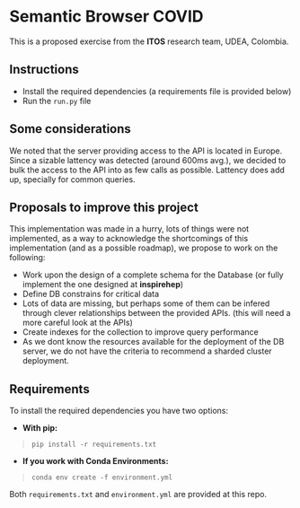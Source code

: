 
# Semantic Browser COVID

This is a proposed exercise from the **ITOS** research team, UDEA, Colombia.


## Instructions

- Install the required dependencies (a requirements file is provided below)
- Run the `run.py` file

## Some considerations

We noted that the server providing access to the API is located in Europe. Since a sizable lattency was detected (around 600ms avg.), we decided to bulk the access to the API into as few calls as possible. Lattency does add up, specially for common queries.


## Proposals to improve this project

This implementation was made in a hurry, lots of things were not implemented, as a way to acknowledge the shortcomings of this implementation (and as a possible roadmap), we propose to work on the following:

- Work upon the design of a complete schema for the Database (or fully implement the one designed at **inspirehep**)
- Define DB constrains for critical data
- Lots of data are missing, but perhaps some of them can be infered through clever relationships between the provided APIs. (this will need a more careful look at the APIs)
- Create indexes for the collection to improve query performance
- As we dont know the resources available for the deployment of the DB server, we do not have the criteria to recommend a sharded cluster deployment.



## Requirements

To install the required dependencies you have two options:

- **With pip:** 
>`pip install -r requirements.txt`
- **If you work with Conda Environments:** 
>`conda env create -f environment.yml`

Both `requirements.txt` and `environment.yml` are provided at this repo.
